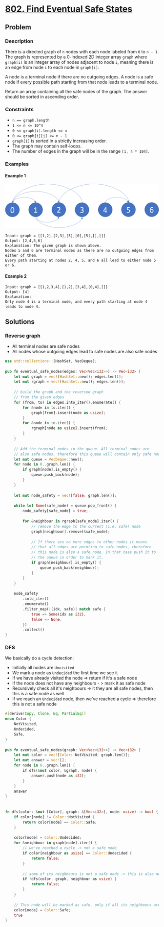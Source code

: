 # [802. Find Eventual Safe States](https://leetcode.com/problems/find-eventual-safe-states/)

## Problem

### Description

There is a directed graph of `n` nodes with each node labeled from `0`
to `n - 1`. The graph is represented by a 0-indexed 2D integer array `graph`
where `graph[i]` is an integer array of nodes adjacent to node `i`, meaning
there is an edge from node `i` to each node in `graph[i]`.

A node is a terminal node if there are no outgoing edges. A node is a safe node
if every possible path starting from that node leads to a terminal node.

Return an array containing all the safe nodes of the graph. The answer should be
sorted in ascending order.

### Constraints

* `n == graph.length`
* `1 <= n <= 10^4`
* `0 <= graph[i].length <= n`
* `0 <= graph[i][j] <= n - 1`
* `graph[i]` is sorted in a strictly increasing order.
* The graph may contain self-loops.
* The number of edges in the graph will be in the range `[1, 4 * 104]`.

### Examples

#### Example 1

![image](resources/802/ex1.png)

```text
Input: graph = [[1,2],[2,3],[5],[0],[5],[],[]]
Output: [2,4,5,6]
Explanation: The given graph is shown above.
Nodes 5 and 6 are terminal nodes as there are no outgoing edges from either of them.
Every path starting at nodes 2, 4, 5, and 6 all lead to either node 5 or 6.
```

#### Example 2

```text
Input: graph = [[1,2,3,4],[1,2],[3,4],[0,4],[]]
Output: [4]
Explanation:
Only node 4 is a terminal node, and every path starting at node 4 leads to node 4.
```

## Solutions

### Reverse graph

* All terminal nodes are safe nodes
* All nodes whose outgoing edges lead to safe nodes are also safe nodes

```rust
use std::collections::{HashSet, VecDeque};

pub fn eventual_safe_nodes(edges: Vec<Vec<i32>>) -> Vec<i32> {
    let mut graph = vec![HashSet::new(); edges.len()];
    let mut rgraph = vec![HashSet::new(); edges.len()];

    // build the graph and the reversed graph
    // from the given edges
    for (from, to) in edges.into_iter().enumerate() {
        for &node in to.iter() {
            graph[from].insert(node as usize);
        }
        for &node in to.iter() {
            rgraph[node as usize].insert(from);
        }
    }

    // Add the terminal nodes in the queue. All terminal nodes are 
    // also safe nodes, therefore this queue will contain only safe nodes
    let mut queue = VecDeque::new();
    for node in 0..graph.len() {
        if graph[node].is_empty() {
            queue.push_back(node);
        }
    }

    let mut node_safety = vec![false; graph.len()];

    while let Some(safe_node) = queue.pop_front() {
        node_safety[safe_node] = true;

        for &neighbour in rgraph[safe_node].iter() {
            // remove the edge to the current (i.e. safe) node
            graph[neighbour].remove(&safe_node);

            // If there are no more edges to other nodes it means
            // that all edges are pointing to safe nodes, therefore
            // this node is also a safe node. In that case push it to
            // the queue in order to mark it.
            if graph[neighbour].is_empty() {
                queue.push_back(neighbour);
            }
        }
    }

    node_safety
        .into_iter()
        .enumerate()
        .filter_map(|(idx, safe)| match safe {
            true => Some(idx as i32),
            false => None,
        })
        .collect()
}
```

### DFS

We basically do a cycle detection:

* Initially all nodes are `Unvisited`
* We mark a node as `Undecided` the first time we see it
* If we have already visited the node => return if it's a safe node
* If the node does not have any neighbours - > mark it as safe node
* Recursively check all it's neighbours -> it they are all safe nodes, then this
  is a safe node as well
* If we reach an `Undecided` node, then we've reached a cycle => therefore this
  is not a safe node

```rust
#[derive(Copy, Clone, Eq, PartialEq)]
enum Color {
    NotVisited,
    Undecided,
    Safe,
}

pub fn eventual_safe_nodes(graph: Vec<Vec<i32>>) -> Vec<i32> {
    let mut color = vec![Color::NotVisited; graph.len()];
    let mut answer = vec![];
    for node in 0..graph.len() {
        if dfs(&mut color, &graph, node) {
            answer.push(node as i32);
        }
    }
    answer
}


fn dfs(color: &mut [Color], graph: &[Vec<i32>], node: usize) -> bool {
    if color[node] != Color::NotVisited {
        return color[node] == Color::Safe;
    }

    color[node] = Color::Undecided;
    for &neighbour in graph[node].iter() {
        // we've reached a cycle -> not a safe node
        if color[neighbour as usize] == Color::Undecided {
            return false;
        }

        // some of its neighbours is not a safe node -> this is also not a safe node
        if !dfs(color, graph, neighbour as usize) {
            return false;
        }
    }

    // This node will be marked as safe, only if all its neighbours are also safe
    color[node] = Color::Safe;
    true
}
```